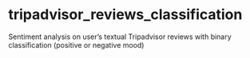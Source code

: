 # tripadvisor_reviews_classification
Sentiment analysis on user’s textual Tripadvisor reviews with binary classification (positive or negative mood)
